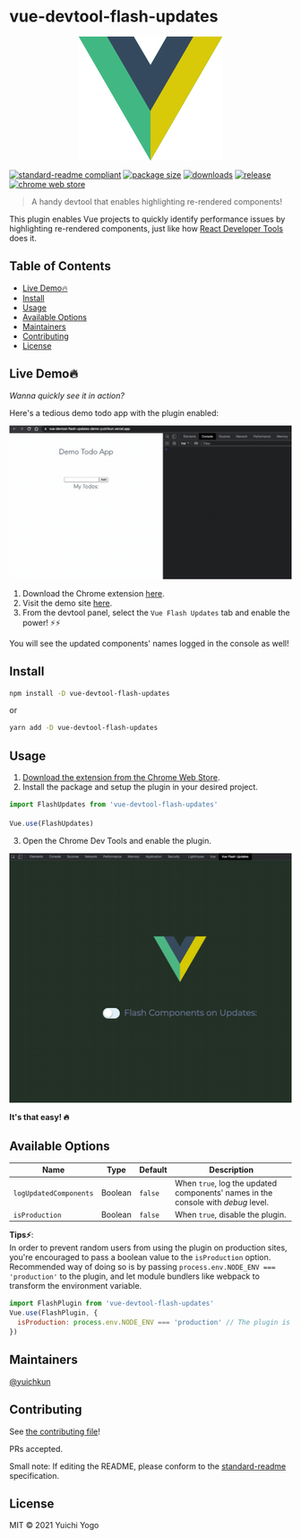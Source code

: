 # vue-devtool-flash-updates

<p align="center">
  <img src="./misc/vue-flash-updates.png">
</p>

[![standard-readme compliant](https://img.shields.io/badge/standard--readme-OK-green.svg?style=flat-square)](https://github.com/RichardLitt/standard-readme)
[![package size](https://img.shields.io/bundlephobia/min/vue-devtool-flash-updates?style=flat-square)](https://img.shields.io/bundlephobia/min/vue-devtool-flash-updates?style=flat-square)
[![downloads](https://img.shields.io/npm/dw/vue-devtool-flash-updates?style=flat-square)](https://img.shields.io/npm/dw/vue-devtool-flash-updates?style=flat-square)
[![release](https://img.shields.io/github/v/release/yuichkun/vue-devtool-flash-updates?style=flat-square)](https://img.shields.io/github/v/release/yuichkun/vue-devtool-flash-updates?style=flat-square)
[![chrome web store](https://img.shields.io/chrome-web-store/users/fhoioahocakkbcghinblimnenhdnhmnj?style=flat-square)](https://chrome.google.com/webstore/detail/vue-devtool-flash-updates/fhoioahocakkbcghinblimnenhdnhmnj)

> A handy devtool that enables highlighting re-rendered components!

This plugin enables Vue projects to quickly identify performance issues by highlighting re-rendered components, just like how [React Developer Tools](https://chrome.google.com/webstore/detail/react-developer-tools/fmkadmapgofadopljbjfkapdkoienihi?hl=en) does it.

## Table of Contents

- [Live Demo🔥](#live-demo🔥)
- [Install](#install)
- [Usage](#usage)
- [Available Options](#available-options)
- [Maintainers](#maintainers)
- [Contributing](#contributing)
- [License](#license)

## Live Demo🔥

*Wanna quickly see it in action?*  

Here's a tedious demo todo app with the plugin enabled:

<p align="center">
  <img src="./misc/live-demo-screenshot.gif">
</p>

1. Download the Chrome extension [here](https://chrome.google.com/webstore/detail/vue-devtool-flash-updates/fhoioahocakkbcghinblimnenhdnhmnj).
1. Visit the demo site [here](https://vue-devtool-flash-updates-demo-yuichkun.vercel.app/).
1. From the devtool panel, select the `Vue Flash Updates` tab and enable the power! ⚡️⚡️

You will see the updated components' names logged in the console as well!

## Install

```bash
npm install -D vue-devtool-flash-updates
```

or

```bash
yarn add -D vue-devtool-flash-updates
```

## Usage

1. [Download the extension from the Chrome Web Store](https://chrome.google.com/webstore/detail/vue-devtool-flash-updates/fhoioahocakkbcghinblimnenhdnhmnj).
2. Install the package and setup the plugin in your desired project.

```js
import FlashUpdates from 'vue-devtool-flash-updates'

Vue.use(FlashUpdates)
```

3. Open the Chrome Dev Tools and enable the plugin.

![screen shot of devtool](./misc/screenshot-dev-window.gif)

**It's that easy! 🔥**

## Available Options

Name | Type | Default | Description
--- | --- | --- | ---
`logUpdatedComponents` | Boolean | `false` | When `true`, log the updated components' names in the console with *debug* level.
`isProduction` | Boolean | `false` | When `true`, disable the plugin.

**Tips⚡️**:  
 In order to prevent random users from using the plugin on production sites, you're encouraged to pass a boolean value to the `isProduction` option. Recommended way of doing so is by passing `process.env.NODE_ENV === 'production'` to the plugin, and let module bundlers like webpack to transform the environment variable.

```javascript
import FlashPlugin from 'vue-devtool-flash-updates'
Vue.use(FlashPlugin, {
  isProduction: process.env.NODE_ENV === 'production' // The plugin is disabled on production, enabled on other environments
})
```

## Maintainers

[@yuichkun](https://github.com/yuichkun)

## Contributing

See [the contributing file](CONTRIBUTING.md)!

PRs accepted.

Small note: If editing the README, please conform to the [standard-readme](https://github.com/RichardLitt/standard-readme) specification.

## License

MIT © 2021 Yuichi Yogo

